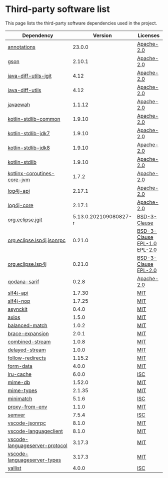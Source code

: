 # Third-party software list

This page lists the third-party software dependencies used in the project.

| Dependency                                                                                      | Version               | Licenses                                                                                                                                                                           |
|-------------------------------------------------------------------------------------------------|-----------------------|------------------------------------------------------------------------------------------------------------------------------------------------------------------------------------|
| [annotations](https://www.jetbrains.com)                                                        | 23.0.0                | [Apache-2.0](http://www.apache.org/licenses/)                                                                                                                                      |
| [gson](https://github.com/google/gson/gson)                                                     | 2.10.1                | [Apache-2.0](http://www.apache.org/licenses/)                                                                                                                                      |
| [java-diff-utils-jgit](https://github.com/java-diff-utils/java-diff-utils/java-diff-utils-jgit) | 4.12                  | [Apache-2.0](http://www.apache.org/licenses/)                                                                                                                                      |
| [java-diff-utils](https://github.com/java-diff-utils/java-diff-utils/java-diff-utils)           | 4.12                  | [Apache-2.0](http://www.apache.org/licenses/)                                                                                                                                      |
| [javaewah](https://github.com/lemire/javaewah)                                                  | 1.1.12                | [Apache-2.0](http://www.apache.org/licenses/)                                                                                                                                      |
| [kotlin-stdlib-common](https://kotlinlang.org/)                                                 | 1.9.10                | [Apache-2.0](http://www.apache.org/licenses/)                                                                                                                                      |
| [kotlin-stdlib-jdk7](https://kotlinlang.org/)                                                   | 1.9.10                | [Apache-2.0](http://www.apache.org/licenses/)                                                                                                                                      |
| [kotlin-stdlib-jdk8](https://kotlinlang.org/)                                                   | 1.9.10                | [Apache-2.0](http://www.apache.org/licenses/)                                                                                                                                      |
| [kotlin-stdlib](https://kotlinlang.org/)                                                        | 1.9.10                | [Apache-2.0](http://www.apache.org/licenses/)                                                                                                                                      |
| [kotlinx-coroutines-core-jvm](https://github.com/Kotlin/kotlinx.coroutines)                     | 1.7.2                 | [Apache-2.0](http://www.apache.org/licenses/)                                                                                                                                      |
| [log4j-api](https://logging.apache.org/log4j/2.x/log4j-api/)                                    | 2.17.1                | [Apache-2.0](http://www.apache.org/licenses/)                                                                                                                                      |
| [log4j-core](https://logging.apache.org/log4j/2.x/log4j-core/)                                  | 2.17.1                | [Apache-2.0](http://www.apache.org/licenses/)                                                                                                                                      |
| [org.eclipse.jgit](https://www.eclipse.org/jgit//org.eclipse.jgit)                              | 5.13.0.202109080827-r | [BSD-3-Clause](http://www.opensource.org/licenses/BSD-3-Clause)                                                                                                                    |
| [org.eclipse.lsp4j.jsonrpc](https://github.com/eclipse/lsp4j)                                   | 0.21.0                | [BSD-3-Clause](http://www.opensource.org/licenses/BSD-3-Clause) <br/> [EPL-1.0](http://www.eclipse.org/legal/epl-v10.html) <br/> [EPL-2.0](https://www.eclipse.org/legal/epl-2.0/) |
| [org.eclipse.lsp4j](https://github.com/eclipse-lsp4j/lsp4j)                                     | 0.21.0                | [BSD-3-Clause](http://www.opensource.org/licenses/BSD-3-Clause) <br/> [EPL-2.0](https://www.eclipse.org/legal/epl-2.0/)                                                            |
| [qodana-sarif](https://github.com/JetBrains/qodana-sarif)                                       | 0.2.8                 | [Apache-2.0](https://github.com/JetBrains/qodana-sarif/blob/d310b96256b51d2f029d795cb620d861cd2a62b2/LICENSE)                                                                      |
| [slf4j-api](http://www.slf4j.org)                                                               | 1.7.30                | [MIT](http://opensource.org/licenses/mit-license.php)                                                                                                                              |
| [slf4j-nop](http://www.slf4j.org)                                                               | 1.7.25                | [MIT](http://opensource.org/licenses/mit-license.php)                                                                                                                              |
| [asynckit](https://www.npmjs.com/package/asynckit)                                              | 0.4.0                 | [MIT](http://opensource.org/licenses/mit-license.php)                                                                                                                              |
| [axios](https://www.npmjs.com/package/axios)                                                    | 1.5.0                 | [MIT](http://opensource.org/licenses/mit-license.php)                                                                                                                              |
| [balanced-match](https://www.npmjs.com/package/balanced-match)                                  | 1.0.2                 | [MIT](http://opensource.org/licenses/mit-license.php)                                                                                                                              |
| [brace-expansion](https://www.npmjs.com/package/brace-expansion)                                | 2.0.1                 | [MIT](http://opensource.org/licenses/mit-license.php)                                                                                                                              |
| [combined-stream](https://www.npmjs.com/package/combined-stream)                                | 1.0.8                 | [MIT](http://opensource.org/licenses/mit-license.php)                                                                                                                              |
| [delayed-stream](https://www.npmjs.com/package/delayed-stream)                                  | 1.0.0                 | [MIT](http://opensource.org/licenses/mit-license.php)                                                                                                                              |
| [follow-redirects](https://www.npmjs.com/package/follow-redirects)                              | 1.15.2                | [MIT](http://opensource.org/licenses/mit-license.php)                                                                                                                              |
| [form-data](https://www.npmjs.com/package/form-data)                                            | 4.0.0                 | [MIT](http://opensource.org/licenses/mit-license.php)                                                                                                                              |
| [lru-cache](https://www.npmjs.com/package/lru-cache)                                            | 6.0.0                 | [ISC](https://www.isc.org/licenses/)                                                                                                                                               |
| [mime-db](https://www.npmjs.com/package/mime-db)                                                | 1.52.0                | [MIT](http://opensource.org/licenses/mit-license.php)                                                                                                                              |
| [mime-types](https://www.npmjs.com/package/mime-types)                                          | 2.1.35                | [MIT](http://opensource.org/licenses/mit-license.php)                                                                                                                              |
| [minimatch](https://www.npmjs.com/package/minimatch)                                            | 5.1.6                 | [ISC](https://www.isc.org/licenses/)                                                                                                                                               |
| [proxy-from-env](https://www.npmjs.com/package/proxy-from-env)                                  | 1.1.0                 | [MIT](http://opensource.org/licenses/mit-license.php)                                                                                                                              |
| [semver](https://www.npmjs.com/package/semver)                                                  | 7.5.4                 | [ISC](https://www.isc.org/licenses/)                                                                                                                                               |
| [vscode-jsonrpc](https://www.npmjs.com/package/vscode-jsonrpc)                                  | 8.1.0                 | [MIT](http://opensource.org/licenses/mit-license.php)                                                                                                                              |
| [vscode-languageclient](https://www.npmjs.com/package/vscode-languageclient)                    | 8.1.0                 | [MIT](http://opensource.org/licenses/mit-license.php)                                                                                                                              |
| [vscode-languageserver-protocol](https://www.npmjs.com/package/vscode-languageserver-protocol)  | 3.17.3                | [MIT](http://opensource.org/licenses/mit-license.php)                                                                                                                              |
| [vscode-languageserver-types](https://www.npmjs.com/package/vscode-languageserver-types)        | 3.17.3                | [MIT](http://opensource.org/licenses/mit-license.php)                                                                                                                              |
| [yallist](https://www.npmjs.com/package/yallist)                                                | 4.0.0                 | [ISC](https://www.isc.org/licenses/)                                                                                                                                               |